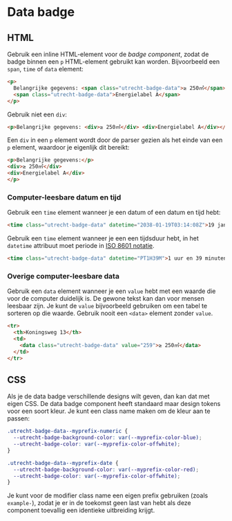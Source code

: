 <!-- @license CC0-1.0 -->

# Data badge

## HTML

Gebruik een inline HTML-element voor de _badge component_, zodat de badge binnen een `p` HTML-element gebruikt kan worden. Bijvoorbeeld een `span`, `time` of `data` element:

```html
<p>
  Belangrijke gegevens: <span class="utrecht-badge-data">≥ 250㎡</span>
  <span class="utrecht-badge-data">Energielabel A</span>
</p>
```

Gebruik niet een `div`:

```html
<p>Belangrijke gegevens: <div>≥ 250㎡</div> <div>Energielabel A</div></p>
```

Een `div` in een `p` element wordt door de parser gezien als het einde van een `p` element, waardoor je eigenlijk dit bereikt:

```html
<p>Belangrijke gegevens:</p>
<div>≥ 250㎡</div>
<div>Energielabel A</div>
</p>
```

### Computer-leesbare datum en tijd

Gebruik een `time` element wanneer je een datum of een datum en tijd hebt:

```html
<time class="utrecht-badge-data" datetime="2038-01-19T03:14:08Z">19 januari 2038 om 03:14:08</time>
```

Gebruik een `time` element wanneer je een een tijdsduur hebt, in het `datetime` attribuut moet periode in [ISO 8601 notatie](https://en.wikipedia.org/wiki/ISO_8601#Durations).

```html
<time class="utrecht-badge-data" datetime="PT1H39M">1 uur en 39 minuten</time>
```

### Overige computer-leesbare data

Gebruik een `data` element wanneer je een `value` hebt met een waarde die voor de computer duidelijk is. De gewone tekst kan dan voor mensen leesbaar zijn. Je kunt de `value` bijvoorbeeld gebruiken om een tabel te sorteren op die waarde. Gebruik nooit een `<data>` element zonder `value`.

```html
<tr>
  <th>Koningsweg 13</th>
  <td>
    <data class="utrecht-badge-data" value="259">≥ 250㎡</data>
  </td>
</tr>
```

## CSS

Als je de data badge verschillende designs wilt geven, dan kan dat met eigen CSS. De data badge component heeft standaard maar design tokens voor een soort kleur. Je kunt een class name maken om de kleur aan te passen:

```css
.utrecht-badge-data--myprefix-numeric {
  --utrecht-badge-background-color: var(--myprefix-color-blue);
  --utrecht-badge-color: var(--myprefix-color-offwhite);
}

.utrecht-badge-data--myprefix-date {
  --utrecht-badge-background-color: var(--myprefix-color-red);
  --utrecht-badge-color: var(--myprefix-color-offwhite);
}
```

Je kunt voor de modifier class name een eigen prefix gebruiken (zoals `example-`), zodat je er in de toekomst geen last van hebt als deze component toevallig een identieke uitbreiding krijgt.
